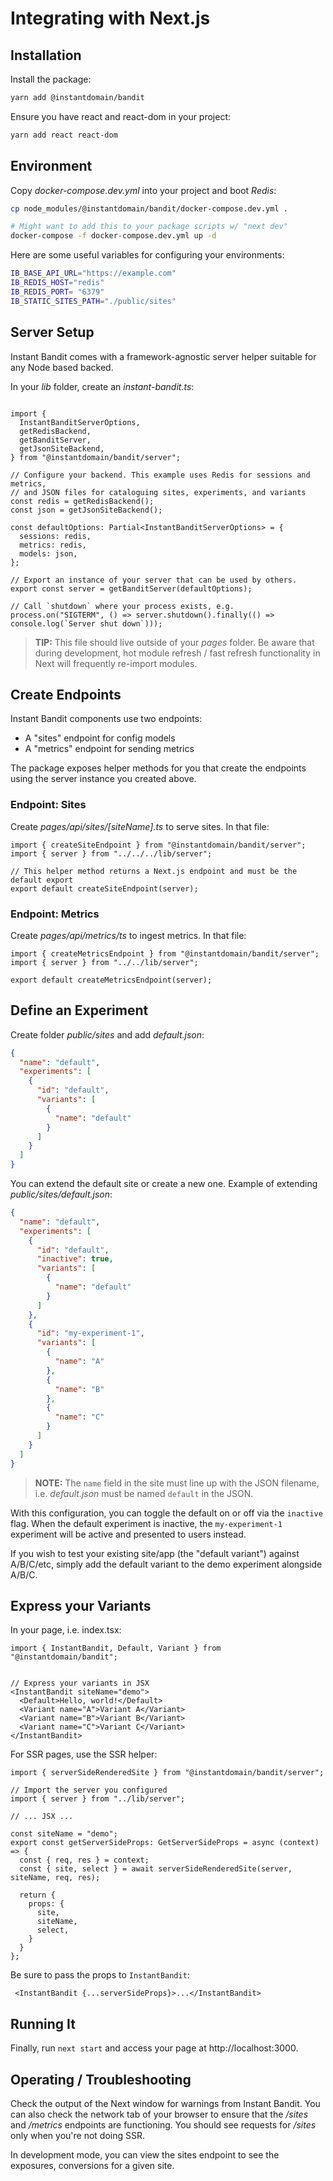 # Integrating with Next.js


## Installation
Install the package:
```bash
yarn add @instantdomain/bandit
```

Ensure you have react and react-dom in your project:
```bash
yarn add react react-dom
```

## Environment
Copy _docker-compose.dev.yml_ into your project and boot _Redis_:
```bash
cp node_modules/@instantdomain/bandit/docker-compose.dev.yml .

# Might want to add this to your package scripts w/ "next dev"
docker-compose -f docker-compose.dev.yml up -d
```

Here are some useful variables for configuring your environments:
```bash
IB_BASE_API_URL="https://example.com"
IB_REDIS_HOST="redis"
IB_REDIS_PORT= "6379"
IB_STATIC_SITES_PATH="./public/sites"
```

## Server Setup
Instant Bandit comes with a framework-agnostic server helper suitable for any Node based backed.

In your _lib_ folder, create an _instant-bandit.ts_:

```TS

import {
  InstantBanditServerOptions,
  getRedisBackend,
  getBanditServer,
  getJsonSiteBackend,
} from "@instantdomain/bandit/server";

// Configure your backend. This example uses Redis for sessions and metrics,
// and JSON files for cataloguing sites, experiments, and variants
const redis = getRedisBackend();
const json = getJsonSiteBackend();

const defaultOptions: Partial<InstantBanditServerOptions> = {
  sessions: redis,
  metrics: redis,
  models: json,
};

// Export an instance of your server that can be used by others.
export const server = getBanditServer(defaultOptions);

// Call `shutdown` where your process exists, e.g.
process.on("SIGTERM", () => server.shutdown().finally(() => console.log(`Server shut down`)));
```

> **TIP:** This file should live outside of your _pages_ folder.
> Be aware that during development, hot module refresh / fast refresh functionality in 
> Next will frequently re-import modules.


## Create Endpoints
Instant Bandit components use two endpoints:
- A "sites" endpoint for config models
- A "metrics" endpoint for sending metrics

The package exposes helper methods for you that create the endpoints using the server instance you
created above.

### Endpoint: Sites
Create _pages/api/sites/[siteName].ts_ to serve sites. In that file:
```TS
import { createSiteEndpoint } from "@instantdomain/bandit/server";
import { server } from "../../../lib/server";

// This helper method returns a Next.js endpoint and must be the default export
export default createSiteEndpoint(server);
```

### Endpoint: Metrics
Create _pages/api/metrics/ts_ to ingest metrics. In that file:
```TS
import { createMetricsEndpoint } from "@instantdomain/bandit/server";
import { server } from "../../lib/server";

export default createMetricsEndpoint(server);
```


## Define an Experiment
Create folder _public/sites_ and add _default.json_:
```JSON
{
  "name": "default",
  "experiments": [
    {
      "id": "default",
      "variants": [
        {
          "name": "default"
        }
      ]
    }
  ]
}
```

You can extend the default site or create a new one. Example of extending _public/sites/default.json_:

```JSON
{
  "name": "default",
  "experiments": [
    {
      "id": "default",
      "inactive": true,
      "variants": [
        {
          "name": "default"
        }
      ]
    },
    {
      "id": "my-experiment-1",
      "variants": [
        {
          "name": "A"
        },
        {
          "name": "B"
        },
        {
          "name": "C"
        }
      ]
    }
  ]
}
```

> **NOTE:** The `name` field in the site must line up with the JSON filename, i.e. _default.json_ must be named `default` in the JSON.

With this configuration, you can toggle the default on or off via the `inactive` flag. When the default experiment is inactive, the `my-experiment-1` experiment will be active and presented to users instead.


If you wish to test your existing site/app (the "default variant") against A/B/C/etc, simply add the default variant to the demo experiment alongside A/B/C.

## Express your Variants
In your page, i.e. index.tsx:

```TSX
import { InstantBandit, Default, Variant } from "@instantdomain/bandit";


// Express your variants in JSX
<InstantBandit siteName="demo">
  <Default>Hello, world!</Default>
  <Variant name="A">Variant A</Variant>
  <Variant name="B">Variant B</Variant>
  <Variant name="C">Variant C</Variant>
</InstantBandit>
```

For SSR pages, use the SSR helper:

```TSX
import { serverSideRenderedSite } from "@instantdomain/bandit/server";

// Import the server you configured
import { server } from "../lib/server";

// ... JSX ...

const siteName = "demo";
export const getServerSideProps: GetServerSideProps = async (context) => {
  const { req, res } = context;
  const { site, select } = await serverSideRenderedSite(server, siteName, req, res);

  return {
    props: {
      site,
      siteName,
      select,
    }
  }
};
```

Be sure to pass the props to `InstantBandit`:
```TSX
 <InstantBandit {...serverSideProps}>...</InstantBandit>
```

## Running It
Finally, run `next start` and access your page at http://localhost:3000.


## Operating / Troubleshooting
Check the output of the Next window for warnings from Instant Bandit. You can also check the network tab of your browser to ensure that the _/sites_ and _/metrics_ endpoints are functioning. You should see requests for _/sites_ only when you're not doing SSR.

In development mode, you can view the sites endpoint to see the exposures, conversions for a given site.
